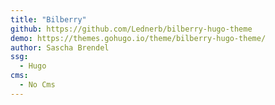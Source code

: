 ```yaml
---
title: "Bilberry"
github: https://github.com/Lednerb/bilberry-hugo-theme
demo: https://themes.gohugo.io/theme/bilberry-hugo-theme/
author: Sascha Brendel
ssg:
  - Hugo
cms:
  - No Cms
---
```

